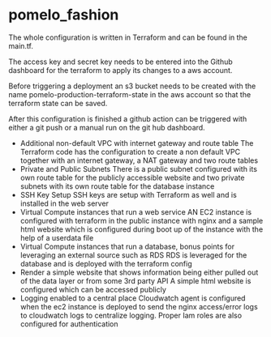 # pomelo_fashion

The whole configuration is written in Terraform and can be found in the main.tf.

The access key and secret key needs to be entered into the Github dashboard for the terraform to apply its changes to a aws account.

Before triggering a deployment an s3 bucket needs to be created with the name pomelo-production-terraform-state in the aws account so that the terraform state can be saved.

After this configuration is finished a github action can be triggered with either a git push or a manual run on the git hub dashboard.

* Additional non-default VPC with internet gateway and route table
    The Terraform code has the configuration to create a non default VPC together with an internet gateway, a NAT gateway and two route tables 
* Private and Public Subnets
    There is a public subnet configured with its own route table for the publicly accessible website and two private subnets with its own route table for the database instance
* SSH Key Setup
    SSH keys are setup with Terraform as well and is installed in the web server
* Virtual Compute instances that run a web service
    AN EC2 instance is configured with terraform in the public instance with nginx and a sample html website which is configured during boot up of the instance with the help of a userdata file
* Virtual Compute instances that run a database, bonus points for leveraging an external source such as RDS
    RDS is leveraged for the database and is deployed with the terraform config
* Render a simple website that shows information being either pulled out of the data layer or from some 3rd party API
    A simple html website is configured which can be accessed publicly
* Logging enabled to a central place
    Cloudwatch agent is configured when the ec2 instance is deployed to send the nginx access/error logs to cloudwatch logs to centralize logging. Proper Iam roles are also configured for authentication